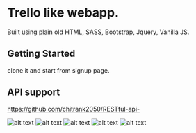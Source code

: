 # Trello like webapp.
  Built using plain old HTML, SASS, Bootstrap, Jquery, Vanilla JS.



## Getting Started
clone it and start from signup page.


## API support
https://github.com/chitrank2050/RESTful-api-

![alt text](https://github.com/AggarwalAditya/UIProject/blob/master/screenshots/ss1.png)
![alt text](https://github.com/AggarwalAditya/UIProject/blob/master/screenshots/ss2.png)
![alt text](https://github.com/AggarwalAditya/UIProject/blob/master/screenshots/ss3.png)
![alt text](https://github.com/AggarwalAditya/UIProject/blob/master/screenshots/ss4.png)
![alt text](https://github.com/AggarwalAditya/UIProject/blob/master/screenshots/ss5.png)


